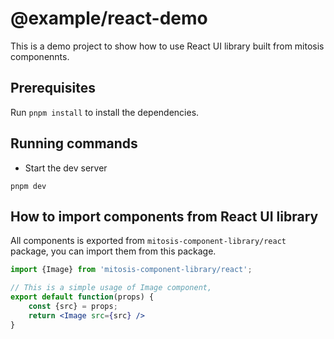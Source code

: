 # @example/react-demo

This is a demo project to show how to use React UI library built from mitosis componennts.

## Prerequisites

Run `pnpm install` to install the dependencies.

## Running commands

- Start the dev server

```shell
pnpm dev
```

## How to import components from React UI library

All components is exported from `mitosis-component-library/react` package, you can import them from this package.

```jsx
import {Image} from 'mitosis-component-library/react';

// This is a simple usage of Image component, 
export default function(props) {
    const {src} = props;
    return <Image src={src} />
}
```